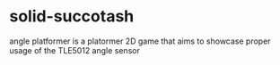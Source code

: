 # solid-succotash
angle platformer is a platormer 2D game that aims to showcase proper usage of the TLE5012 angle sensor 
